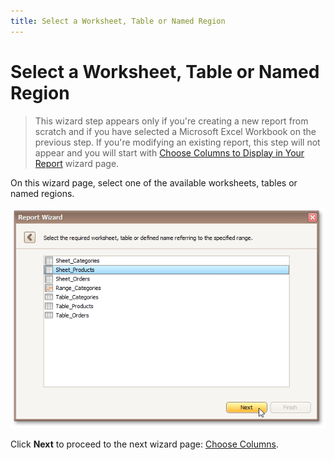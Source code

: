 ```yaml
---
title: Select a Worksheet, Table or Named Region
---
```

# Select a Worksheet, Table or Named Region
> This wizard step appears only if you're creating a new report from scratch and if you have selected a Microsoft Excel Workbook on the previous step. If you're modifying an existing report, this step will not appear and you will start with [Choose Columns to Display in Your Report](../../../../../../../interface-elements-for-desktop/articles/report-designer/report-designer-for-winforms/report-wizard/data-bound-report/choose-columns-to-display-in-your-report.md) wizard page.

On this wizard page, select one of the available worksheets, tables or named regions.

![RD_ReportWizard_Excel_SelectTable](../../../../../../images/Img122101.png)

Click **Next** to proceed to the next wizard page: [Choose Columns](../../../../../../../interface-elements-for-desktop/articles/report-designer/report-designer-for-winforms/report-wizard/data-bound-report/connect-to-an-excel-data-source/choose-columns.md).